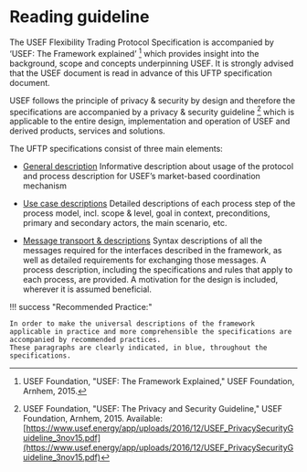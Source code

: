 <!--
SPDX-FileCopyrightText: 2020-2023 Contributors to the Shapeshifter project

SPDX-License-Identifier: Apache-2.0
-->

# Reading guideline

The USEF Flexibility Trading Protocol Specification is accompanied by ‘USEF: The Framework explained’ [^B4] which provides insight into the background, scope and concepts underpinning USEF.
It is strongly advised that the USEF document is read in advance of this UFTP specification document.

[^B4]: USEF Foundation, "USEF: The Framework Explained," USEF Foundation, Arnhem, 2015.

USEF follows the principle of privacy & security by design and therefore the specifications are accompanied by a privacy & security guideline [^B5] which is applicable to the entire design, implementation and operation of USEF and derived products, services and solutions.

[^B5]: USEF Foundation, "USEF: The Privacy and Security Guideline," USEF Foundation, Arnhem, 2015. Available: [https://www.usef.energy/app/uploads/2016/12/USEF_PrivacySecurityGuideline_3nov15.pdf](https://www.usef.energy/app/uploads/2016/12/USEF_PrivacySecurityGuideline_3nov15.pdf)

The UFTP specifications consist of three main elements:

- [General description](../general-description/index.md)
Informative description about usage of the protocol and process description for USEF’s market-based coordination mechanism

- [Use case descriptions](../use-case-descriptions/scope.md)
Detailed descriptions of each process step of the process model, incl. scope & level, goal in context, preconditions, primary and secondary actors, the main scenario, etc.

- [Message transport & descriptions](../message-descriptions/scope.md)
Syntax descriptions of all the messages required for the interfaces described in the framework, as well as detailed requirements for exchanging those messages.
A process description, including the specifications and rules that apply to each process, are provided.
A motivation for the design is included, wherever it is assumed beneficial.

!!! success "Recommended Practice:"

    In order to make the universal descriptions of the framework applicable in practice and more comprehensible the specifications are accompanied by recommended practices.
    These paragraphs are clearly indicated, in blue, throughout the specifications.
